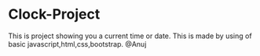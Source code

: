 # Clock-Project
This is project showing you a current time or date.
This is made by using of basic javascript,html,css,bootstrap.
@Anuj

